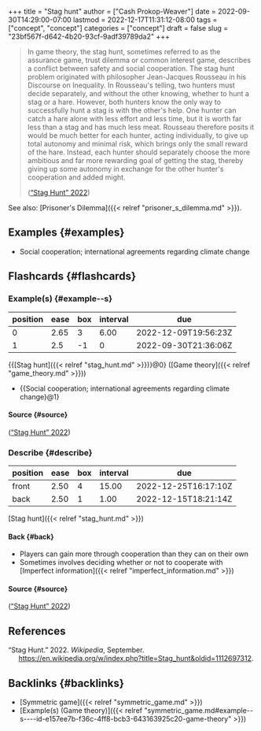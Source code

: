+++
title = "Stag hunt"
author = ["Cash Prokop-Weaver"]
date = 2022-09-30T14:29:00-07:00
lastmod = 2022-12-17T11:31:12-08:00
tags = ["concept", "concept"]
categories = ["concept"]
draft = false
slug = "23bf567f-d642-4b20-93cf-9adf39789da2"
+++

> In game theory, the stag hunt, sometimes referred to as the assurance game, trust dilemma or common interest game, describes a conflict between safety and social cooperation. The stag hunt problem originated with philosopher Jean-Jacques Rousseau in his Discourse on Inequality. In Rousseau's telling, two hunters must decide separately, and without the other knowing, whether to hunt a stag or a hare. However, both hunters know the only way to successfully hunt a stag is with the other's help. One hunter can catch a hare alone with less effort and less time, but it is worth far less than a stag and has much less meat. Rousseau therefore posits it would be much better for each hunter, acting individually, to give up total autonomy and minimal risk, which brings only the small reward of the hare. Instead, each hunter should separately choose the more ambitious and far more rewarding goal of getting the stag, thereby giving up some autonomy in exchange for the other hunter's cooperation and added might.
>
> (<a href="#citeproc_bib_item_1">“Stag Hunt” 2022</a>)

See also: [Prisoner's Dilemma]({{< relref "prisoner_s_dilemma.md" >}}).


## Examples {#examples}

-   Social cooperation; international agreements regarding climate change


## Flashcards {#flashcards}


### Example(s) {#example--s}

| position | ease | box | interval | due                  |
|----------|------|-----|----------|----------------------|
| 0        | 2.65 | 3   | 6.00     | 2022-12-09T19:56:23Z |
| 1        | 2.5  | -1  | 0        | 2022-09-30T21:36:06Z |

{{[Stag hunt]({{< relref "stag_hunt.md" >}})}@0} ([Game theory]({{< relref "game_theory.md" >}}))

-   {{Social cooperation; international agreements regarding climate change}@1}


#### Source {#source}

(<a href="#citeproc_bib_item_1">“Stag Hunt” 2022</a>)


### Describe {#describe}

| position | ease | box | interval | due                  |
|----------|------|-----|----------|----------------------|
| front    | 2.50 | 4   | 15.00    | 2022-12-25T16:17:10Z |
| back     | 2.50 | 1   | 1.00     | 2022-12-15T18:21:14Z |

[Stag hunt]({{< relref "stag_hunt.md" >}})


#### Back {#back}

-   Players can gain more through cooperation than they can on their own
-   Sometimes involves deciding whether or not to cooperate with [Imperfect information]({{< relref "imperfect_information.md" >}})


#### Source {#source}

(<a href="#citeproc_bib_item_1">“Stag Hunt” 2022</a>)

## References

<style>.csl-entry{text-indent: -1.5em; margin-left: 1.5em;}</style><div class="csl-bib-body">
  <div class="csl-entry"><a id="citeproc_bib_item_1"></a>“Stag Hunt.” 2022. <i>Wikipedia</i>, September. <a href="https://en.wikipedia.org/w/index.php?title=Stag_hunt&oldid=1112697312">https://en.wikipedia.org/w/index.php?title=Stag_hunt&#38;oldid=1112697312</a>.</div>
</div>


## Backlinks {#backlinks}

-   [Symmetric game]({{< relref "symmetric_game.md" >}})
-   [Example(s) (Game theory)]({{< relref "symmetric_game.md#example--s----id-e157ee7b-f36c-4ff8-bcb3-643163925c20-game-theory" >}})
